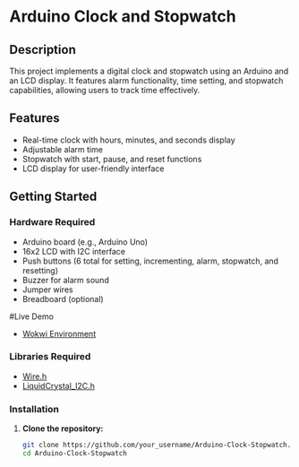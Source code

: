 # Arduino Clock and Stopwatch

## Description
This project implements a digital clock and stopwatch using an Arduino and an LCD display. It features alarm functionality, time setting, and stopwatch capabilities, allowing users to track time effectively.

## Features
- Real-time clock with hours, minutes, and seconds display
- Adjustable alarm time
- Stopwatch with start, pause, and reset functions
- LCD display for user-friendly interface

## Getting Started

### Hardware Required
- Arduino board (e.g., Arduino Uno)
- 16x2 LCD with I2C interface
- Push buttons (6 total for setting, incrementing, alarm, stopwatch, and resetting)
- Buzzer for alarm sound
- Jumper wires
- Breadboard (optional)

#Live Demo
- [Wokwi Environment](https://wokwi.com/projects/412999507931663361) 

### Libraries Required
- [Wire.h](https://www.arduino.cc/en/Reference/Wire)
- [LiquidCrystal_I2C.h](https://github.com/johnrickman/LiquidCrystal_I2C)

### Installation
1. **Clone the repository:**
   ```bash
   git clone https://github.com/your_username/Arduino-Clock-Stopwatch.git
   cd Arduino-Clock-Stopwatch
